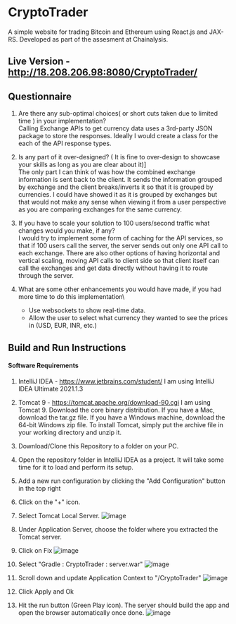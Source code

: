 # CryptoTrader
A simple website for trading Bitcoin and Ethereum using React.js and JAX-RS. Developed as part of the assesment at Chainalysis.
## Live Version - http://18.208.206.98:8080/CryptoTrader/


## Questionnaire
1. Are there any sub-optimal choices( or short cuts taken due to limited time ) in your implementation?\
Calling Exchange APIs to get currency data uses a 3rd-party JSON package to store the responses. Ideally I would create a class for the each of the API response types.

2. Is any part of it over-designed? ( It is fine to over-design to showcase your skills as long as you are clear about it)]\
The only part I can think of was how the combined exchange information is sent back to the client. It sends the information grouped by exchange and the client breaks/inverts it so that it is grouped by currencies. I could have showed it as it is grouped by exchanges but that would not make any sense when viewing it from a user perspective as you are comparing exchanges for the same currency.

3. If you have to scale your solution to 100 users/second traffic what changes would you make, if any?\
I would try to implement some form of caching for the API services, so that if 100 users call the server, the server sends out only one API call to each exchange. There are also other options of having horizontal and vertical scaling, moving API calls to client side so that client itself can call the exchanges and get data directly without having it to route through the server.

4. What are some other enhancements you would have made, if you had more time to do this implementation\
    - Use websockets to show real-time data.
    - Allow the user to select what currency they wanted to see the prices in (USD, EUR, INR, etc.)

## Build and Run Instructions
#### Software Requirements
1. IntelliJ IDEA - https://www.jetbrains.com/student/ I am using IntelliJ IDEA Ultimate 2021.1.3
2. Tomcat 9 - https://tomcat.apache.org/download-90.cgi I am using Tomcat 9. Download the core binary distribution. If you have a Mac, download the tar.gz file. If you have a Windows machine, download the 64-bit Windows zip file. To install Tomcat, simply put the archive file in your working directory and unzip it.

1. Download/Clone this Repository to a folder on your PC.
2. Open the repository folder in IntelliJ IDEA as a project. It will take some time for it to load and perform its setup.
3. Add a new run configuration by clicking the "Add Configuration" button in the top right 
4. Click on the "+" icon.
5. Select Tomcat Local Server.
![image](https://user-images.githubusercontent.com/26704547/138542233-974cd53e-f9d3-4cb6-8d41-32972d7877f2.png)
6. Under Application Server, choose the folder where you extracted the Tomcat server.
7. Click on Fix
![image](https://user-images.githubusercontent.com/26704547/138542427-71117156-439f-4bf4-abed-88c932a14e0a.png)

8. Select "Gradle : CryptoTrader : server.war"
![image](https://user-images.githubusercontent.com/26704547/138542514-097c677f-9273-4e06-ad54-5e3ce26283c5.png)

9. Scroll down and update Application Context to "/CryptoTrader"
![image](https://user-images.githubusercontent.com/26704547/138542586-7b71ceae-58e1-47ae-a5ed-4a9e9eb02328.png)

10. Click Apply and Ok
11. Hit the run button (Green Play icon). The server should build the app and open the browser automatically once done.
![image](https://user-images.githubusercontent.com/26704547/138542653-d5216a54-cc92-4010-8706-a579fd58a480.png)
